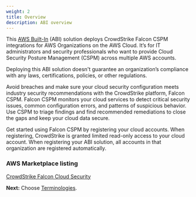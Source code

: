 ```yaml
---
weight: 2
title: Overview
description: ABI overview
---
```



This [AWS Built-In](https://aws.amazon.com/partners/built-in-partner-solutions/) (ABI) solution deploys CrowdStrike Falcon CSPM integrations for AWS Organizations on the AWS Cloud. It’s for IT administrators and security professionals who want to provide Cloud Security Posture Management (CSPM) across multiple AWS accounts.

Deploying this ABI solution doesn't guarantee an organization’s compliance with any laws, certifications, policies, or other regulations.

Avoid breaches and make sure your cloud security configuration meets industry security recommendations with the CrowdStrike platform, Falcon CSPM. Falcon CSPM monitors your cloud services to detect critical security issues, common configuration errors, and patterns of suspicious behavior. Use CSPM to triage findings and find recommended remediations to close the gaps and keep your cloud data secure.

Get started using Falcon CSPM by registering your cloud accounts. When registering, CrowdStrike is granted limited read-only access to your cloud account. When registering your ABI solution, all accounts in that organization are registered automatically.

### AWS Marketplace listing

[CrowdStrike Falcon Cloud Security](https://aws.amazon.com/marketplace/pp/prodview-l6ti2ml2i2g6y?ref_=esp&feature_=FeaturedProducts)

**Next:** Choose [Terminologies](/terminologies/index.html).

